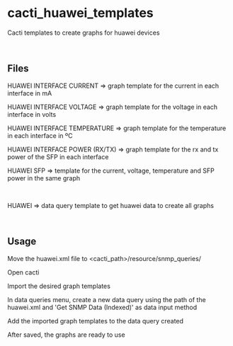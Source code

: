# cacti_huawei_templates

Cacti templates to create graphs for huawei devices

&nbsp;

## Files
HUAWEI INTERFACE CURRENT => graph template for the current in each interface in mA

HUAWEI INTERFACE VOLTAGE => graph template for the voltage in each interface in volts

HUAWEI INTERFACE TEMPERATURE => graph template for the temperature in each interface in ºC

HUAWEI INTERFACE POWER (RX/TX) => graph template for the rx and tx power of the SFP in each interface

HUAWEI SFP => template for the current, voltage, temperature and SFP power in the same graph

&nbsp;

HUAWEI => data query template to get huawei data to create all graphs

&nbsp;

## Usage

Move the huawei.xml file to <cacti_path>/resource/snmp_queries/

Open cacti

Import the desired graph templates

In data queries menu, create a new data query using the path of the huawei.xml and 'Get SNMP Data (Indexed)' as data input method

Add the imported graph templates to the data query created

After saved, the graphs are ready to use

